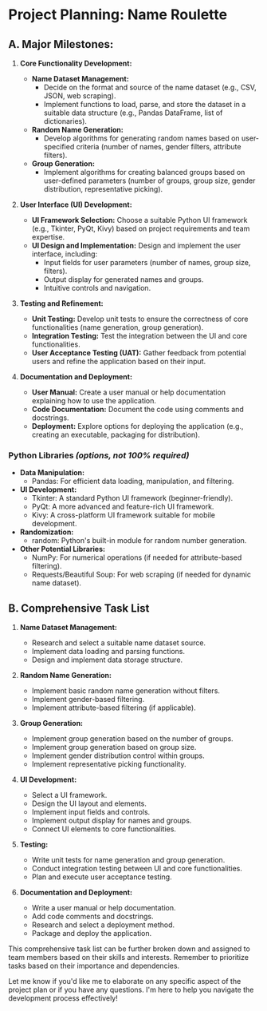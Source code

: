 # Project Planning: Name Roulette

## **A. Major Milestones:**

1.  **Core Functionality Development:**
    -   **Name Dataset Management:**
        -   Decide on the format and source of the name dataset (e.g., CSV, JSON, web scraping).
        -   Implement functions to load, parse, and store the dataset in a suitable data structure (e.g., Pandas DataFrame, list of dictionaries).
    -   **Random Name Generation:**
        -   Develop algorithms for generating random names based on user-specified criteria (number of names, gender filters, attribute filters).
    -   **Group Generation:**
        -   Implement algorithms for creating balanced groups based on user-defined parameters (number of groups, group size, gender distribution, representative picking).

2.  **User Interface (UI) Development:**
    -   **UI Framework Selection:** Choose a suitable Python UI framework (e.g., Tkinter, PyQt, Kivy) based on project requirements and team expertise.
    -   **UI Design and Implementation:** Design and implement the user interface, including:
        -   Input fields for user parameters (number of names, group size, filters).
        -   Output display for generated names and groups.
        -   Intuitive controls and navigation.

3.  **Testing and Refinement:**
    -   **Unit Testing:** Develop unit tests to ensure the correctness of core functionalities (name generation, group generation).
    -   **Integration Testing:** Test the integration between the UI and core functionalities.
    -   **User Acceptance Testing (UAT):** Gather feedback from potential users and refine the application based on their input.

4.  **Documentation and Deployment:**
    -   **User Manual:** Create a user manual or help documentation explaining how to use the application.
    -   **Code Documentation:** Document the code using comments and docstrings.
    -   **Deployment:** Explore options for deploying the application (e.g., creating an executable, packaging for distribution).


### **Python Libraries** *(options, not 100% required)*

-   **Data Manipulation:**
    -   Pandas: For efficient data loading, manipulation, and filtering.
-   **UI Development:**
    -   Tkinter: A standard Python UI framework (beginner-friendly).
    -   PyQt: A more advanced and feature-rich UI framework.
    -   Kivy: A cross-platform UI framework suitable for mobile development.
-   **Randomization:**
    -   random: Python's built-in module for random number generation.
-   **Other Potential Libraries:**
    -   NumPy: For numerical operations (if needed for attribute-based filtering).
    -   Requests/Beautiful Soup: For web scraping (if needed for dynamic name dataset).


## **B. Comprehensive Task List**

1.  **Name Dataset Management:**
    -   Research and select a suitable name dataset source.
    -   Implement data loading and parsing functions.
    -   Design and implement data storage structure.

2.  **Random Name Generation:**
    -   Implement basic random name generation without filters.
    -   Implement gender-based filtering.
    -   Implement attribute-based filtering (if applicable).

3.  **Group Generation:**
    -   Implement group generation based on the number of groups.
    -   Implement group generation based on group size.
    -   Implement gender distribution control within groups.
    -   Implement representative picking functionality.

4.  **UI Development:**
    -   Select a UI framework.
    -   Design the UI layout and elements.
    -   Implement input fields and controls.
    -   Implement output display for names and groups.
    -   Connect UI elements to core functionalities.

5.  **Testing:**
    -   Write unit tests for name generation and group generation.
    -   Conduct integration testing between UI and core functionalities.
    -   Plan and execute user acceptance testing.

6.  **Documentation and Deployment:**
    -   Write a user manual or help documentation.
    -   Add code comments and docstrings.
    -   Research and select a deployment method.
    -   Package and deploy the application.


This comprehensive task list can be further broken down and assigned to team members based on their skills and interests. Remember to prioritize tasks based on their importance and dependencies. 

Let me know if you'd like me to elaborate on any specific aspect of the project plan or if you have any questions. I'm here to help you navigate the development process effectively!




